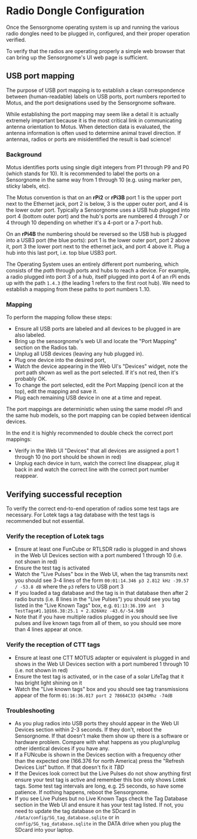 Radio Dongle Configuration
==========================

Once the Sensorgnome operating system is up and running the various radio dongles need
to be plugged in, configured, and their proper operation verified.

To verify that the radios are operating properly a simple web browser that can bring up the
Sensorgnome's UI web page is sufficient.

USB port mapping
----------------

The purpose of USB port mapping is to establish a clean correspondence between (human-readable)
labels on USB ports, port numbers reported to Motus, and the port designations used by the
Sensorgnome software.

While establishing the port mapping may seem like a detail it is actually extremely important
because it is the most critical link in communicating antenna orientation to Motus.
When detection data is evaluated, the antenna information is often used to determine animal
travel direction.
If antennas, radios or ports are misidentified the result is bad science!

### Background

Motus identifies ports using single digit integers from P1 through P9
and P0 (which stands for 10).
It is recommended to label the ports on a Sensorgnome in the same way from 1 through 10
(e.g. using marker pen, sticky labels, etc).

The Motus convention is that on an **rPi2** or **rPi3B** port 1 is the upper port next to the
Ethernet jack, port 2 is below, 3 is the upper outer port, and 4 is the lower outer port.
Typically a Sensorgnome uses a USB hub plugged into port 4 (bottom outer port)
and the hub's ports are numbered 4 through 7 or 4 through 10 depending on whether it's a 4-port
or a 7-port hub.

On an **rPi4B** the numbering should be reversed so the USB hub is plugged into a USB3 port (the
blue ports): port 1 is the lower outer port, port 2 above it, port 3 the lower port next
to the ethernet jack, and port 4 above it.
Plug a hub into this last port, i.e. top blue USB3 port.

The Operating System uses an entirely different port numbering, which consists of the
_path_ through ports and hubs to reach a device.
For example, a radio plugged into port 3 of a hub, itself plugged
into port 4 of an rPi ends up with the path `1.4.3` (the leading 1 refers to the first root
hub).
We need to establish a mapping from these paths to port numbers 1..10.

### Mapping

To perform the mapping follow these steps:

- Ensure all USB ports are labeled and all devices to be plugged in are also labeled.
- Bring up the sensorgnome's web UI and locate the "Port Mapping" section on the Radios tab.
- Unplug all USB devices (leaving any hub plugged in).
- Plug one device into the desired port, 
- Watch the device appearing in the Web UI's "Devices" widget, note the port path shown as well as
  the port selected. If it's not red, then it's probably OK.
- To change the port selected, edit the Port Mapping (pencil icon at the top), edit the mapping
  and save it.
- Plug each remaining USB device in one at a time and repeat.

The port mappings are deterministic when using the same model rPi and the same hub models, so
the port mapping can be copied between identical devices.

In the end it is highly recommended to double check the correct port mappings:

- Verify in the Web UI "Devices" that all devices are assigned a port 1 through 10 (no port should
  be shown in red)
- Unplug each device in turn, watch the correct line disappear, plug it back in and watch the
  correct line with the correct port number reappear.

Verifying successful reception
------------------------------

To verify the correct end-to-end operation of radios some test tags are necessary.
For Lotek tags a tag database with the test tags is recommended but not essential.

### Verify the reception of Lotek tags

- Ensure at least one FunCube or RTLSDR radio is plugged in and shows in the Web UI Devices
  section with a port numbered 1 through 10 (i.e. not shown in red)
- Ensure the test tag is activated
- Watch the "Live Pulses" box in the Web UI, when the tag transmits next you should see 3-4
  lines of the form `00:01:14.346 p3 2.812 kHz -39.57 / -53.8 dB` where the `p3` refers to
  USB port 3
- If you loaded a tag database and the tag is in that database then after 2 radio bursts
  (i.e. 8 lines in the "Live Pulses") you should see you tag listed in the "Live Known Tags"
  box, e.g. `01:13:36.199 ant  3 TestTags#1.1@166.38:25.1 + 2.826kHz -43.6/-54.9dB`
- Note that if you have multiple radios plugged in you should see live pulses and live known
  tags from all of them, so you should see more than 4 lines appear at once.

### Verify the reception of CTT tags

- Ensure at least one CTT MOTUS adapter or equivalent is plugged in and shows in the Web UI
  Devices section with a port numbered 1 through 10 (i.e. not shown in red)
- Ensure the test tag is activated, or in the case of a solar LifeTag that it has bright light
  shining on it
- Watch the "Live known tags" box and you should see tag transmissions appear of the form
  `01:16:36.017 port 2 78664C33 @434Mhz -74dB`

### Troubleshooting

- As you plug radios into USB ports they should appear in the Web UI Devices section within
  2-3 seconds. If they don't, reboot the Sensorgnome. If that doesn't make them show up
  there is a software or hardware problem. Compare with what happens as you plug/unplug
  other identical devices if you have any.
- If a FUNcube is shown in the Devices section with a frequency other than the expected one
  (166.376 for north America) press the "Refresh Devices List" button. If that doesn't fix it
  _TBD_
- If the Devices look correct but the Live Pulses do not show anything first ensure your test
  tag is active and remember this box only shows Lotek tags. Some test tag intervals are long,
  e.g. 25 seconds, so have some patience. If nothing happens, reboot the Sensorgnome.
- If you see Live Pulses but no Live Known Tags check the Tag Database section in the Web UI
  and ensure it has your test tag listed. If not, you need to update the tag database on the
  SDcard in `/data/config/SG_tag_database.sqlite` or in `config/SG_tag_database.sqlite` in the
  DATA drive when you plug the SDcard into your laptop.
